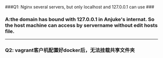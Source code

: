 ###Q1: Nginx several servers, but only localhost and 127.0.0.1 can use ###
### A:the domain has bound with 127.0.0.1 in Anjuke's internat. So the host machine can access by servername without edit hosts file.  

----------
### Q2: vagrant客户机配置好docker后，无法挂载共享文件夹 ###